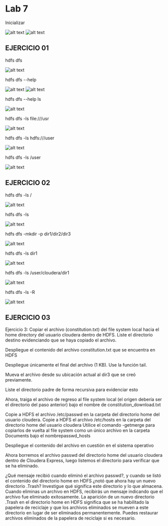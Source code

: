 # Lab 7
Inicializar

![alt text](image.png)
![alt text](image-1.png)

## EJERCICIO 01
hdfs dfs

![alt text](image-2.png)

hdfs dfs --help

![alt text](image-3.png)
![alt text](image-4.png)

hdfs dfs --help ls

![alt text](image-5.png)

hdfs dfs -ls file:///usr

![alt text](image-6.png)

hdfs dfs -ls hdfs:///user

![alt text](image-7.png)

hdfs dfs -ls /user

![alt text](image-8.png)

## EJERCICIO 02

hdfs dfs -ls /

![alt text](image-9.png)

hdfs dfs -ls

![alt text](image-10.png)

hdfs dfs -mkdir -p dir1/dir2/dir3

![alt text](image-11.png)

hdfs dfs -ls dir1

![alt text](image-12.png)

hdfs dfs -ls /user/cloudera/dir1

![alt text](image-13.png)

hdfs dfs -ls -R

![alt text](image-14.png)

## EJERCICIO 03


Ejercicio 3:
Copiar el archivo (constitution.txt) del file system local hacia el home directory del usuario cloudera dentro de HDFS. Liste el directorio destino evidenciando que se haya copiado el archivo.
















Despliegue el contenido del archivo constitution.txt que se encuentra en HDFS

























Despliegue únicamente el final del archivo (1 KB). Use la función tail.






















Mueva el archivo desde su ubicación actual al dir3 que se creó previamente.






Liste el directorio padre de forma recursiva para evidenciar esto






















Ahora, traiga el archivo de regreso al file system local (el origen debería ser el directorio del paso anterior) bajo el nombre de constitution_download.txt




Copie a HDFS el archivo /etc/passwd en la carpeta del directorio home del usuario cloudera.
Copie a HDFS el archivo /etc/hosts en la carpeta del directorio home del usuario cloudera
Utilice el comando -getmerge para copiarlos de vuelta al file system como un único archivo en la carpeta Documents bajo el nombrepasswd_hosts
















Despliegue el contenido del archivo en cuestión en el sistema operativo



Ahora borremos el archivo passwd del directorio home del usuario cloudera dentro de Cloudera Express, luego listemos el directorio para verificar que se ha eliminado.


¿Qué mensaje recibió cuando eliminó el archivo passwd?, y cuando se listó el contenido del directorio home en HDFS ¿notó que ahora hay un nuevo directorio .Trash? Investigue qué significa este directorio y lo que almacena.
Cuando eliminas un archivo en HDFS, recibirás un mensaje indicando que el archivo fue eliminado exitosamente. La aparición de un nuevo directorio .Trash en el directorio home en HDFS significa que se ha habilitado la papelera de reciclaje y que los archivos eliminados se mueven a este directorio en lugar de ser eliminados permanentemente. Puedes restaurar archivos eliminados de la papelera de reciclaje si es necesario.

